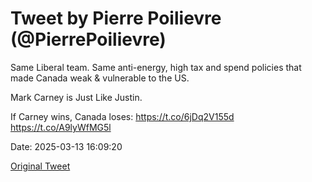 # Tweet by Pierre Poilievre (@PierrePoilievre)

Same Liberal team. Same anti-energy, high tax and spend policies that made Canada weak &amp; vulnerable to the US.

Mark Carney is Just Like Justin. 

If Carney wins, Canada loses: https://t.co/6jDq2V155d https://t.co/A9lyWfMG5l

Date: 2025-03-13 16:09:20

[Original Tweet](https://x.com/PierrePoilievre/status/1900217623830212923)
